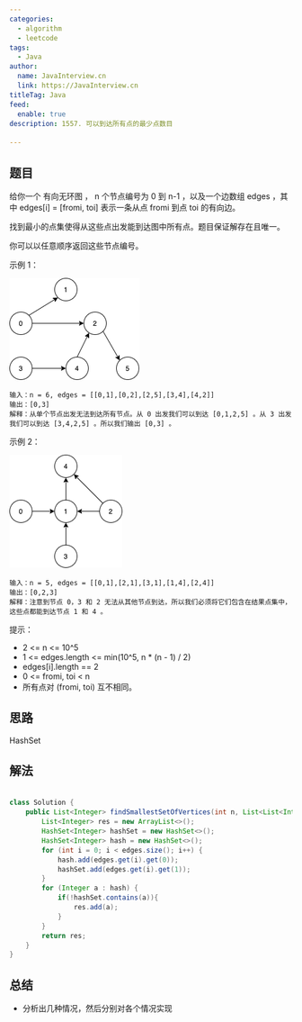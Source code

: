 ```yaml
---
categories:
  - algorithm
  - leetcode
tags:
  - Java
author: 
  name: JavaInterview.cn
  link: https://JavaInterview.cn
titleTag: Java
feed:
  enable: true
description: 1557. 可以到达所有点的最少点数目

---
```


## 题目
给你一个 有向无环图 ， n 个节点编号为 0 到 n-1 ，以及一个边数组 edges ，其中 edges[i] = [fromi, toi] 表示一条从点  fromi 到点 toi 的有向边。

找到最小的点集使得从这些点出发能到达图中所有点。题目保证解存在且唯一。

你可以以任意顺序返回这些节点编号。



示例 1：

![5480e1.png](../../../media/pictures/leetcode/5480e1.png)

    输入：n = 6, edges = [[0,1],[0,2],[2,5],[3,4],[4,2]]
    输出：[0,3]
    解释：从单个节点出发无法到达所有节点。从 0 出发我们可以到达 [0,1,2,5] 。从 3 出发我们可以到达 [3,4,2,5] 。所以我们输出 [0,3] 。
示例 2：

![5480e2.png](../../../media/pictures/leetcode/5480e2.png)

    输入：n = 5, edges = [[0,1],[2,1],[3,1],[1,4],[2,4]]
    输出：[0,2,3]
    解释：注意到节点 0，3 和 2 无法从其他节点到达，所以我们必须将它们包含在结果点集中，这些点都能到达节点 1 和 4 。


提示：

* 2 <= n <= 10^5
* 1 <= edges.length <= min(10^5, n * (n - 1) / 2)
* edges[i].length == 2
* 0 <= fromi, toi < n
* 所有点对 (fromi, toi) 互不相同。


## 思路

HashSet

## 解法
```java

class Solution {
    public List<Integer> findSmallestSetOfVertices(int n, List<List<Integer>> edges) {
        List<Integer> res = new ArrayList<>();
        HashSet<Integer> hashSet = new HashSet<>();
        HashSet<Integer> hash = new HashSet<>();
        for (int i = 0; i < edges.size(); i++) {
            hash.add(edges.get(i).get(0));
            hashSet.add(edges.get(i).get(1));
        }
        for (Integer a : hash) {
            if(!hashSet.contains(a)){
                res.add(a);
            }
        }
        return res;
    }
}
```

## 总结

- 分析出几种情况，然后分别对各个情况实现 
